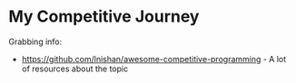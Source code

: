 # My Competitive Journey

Grabbing info:

- https://github.com/lnishan/awesome-competitive-programming - A lot of resources about the topic
